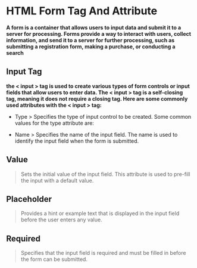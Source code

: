 # HTML Form Tag And Attribute

**A form is a container that allows users to input data and submit it to a server for processing. Forms provide a way to interact with users, collect information, and send it to a server for further processing, such as submitting a registration form, making a purchase, or conducting a search**

## Input Tag

**the < input > tag is used to create various types of form controls or input fields that allow users to enter data. The < input > tag is a self-closing tag, meaning it does not require a closing tag. Here are some commonly used attributes with the < input > tag:**

- Type  > Specifies the type of input control to be created. Some common values for the type attribute are:

- Name  > Specifies the name of the input field. The name is used to identify the input field when the form is submitted.

## Value 

> Sets the initial value of the input field. This attribute is used to pre-fill the input with a default value.

## Placeholder 

> Provides a hint or example text that is displayed in the input field before the user enters any value.

## Required  

> Specifies that the input field is required and must be filled in before the form can be submitted.

